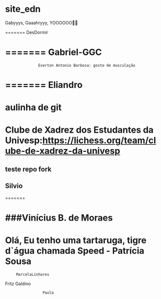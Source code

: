 # site_edn
















































Gabyyys, Gaaahryyy, YOOOOOO🏴‍☠️




=======
DesDormir








=======
Gabriel-GGC
=======
                   Everton Antonio Barbosa: gosto de musculação
=======
Eliandro
=======
aulinha de git
=======
Clube de Xadrez dos Estudantes da Univesp:https://lichess.org/team/clube-de-xadrez-da-univesp 
=======
## teste repo fork
## Silvio
=======


###Vinícius B. de Moraes
=======


Olá, Eu tenho uma tartaruga, tigre d`água chamada Speed  -  Patrícia Sousa
=======







   







         MarcelaLinhares






Fritz Galdino


























                     Paula 

